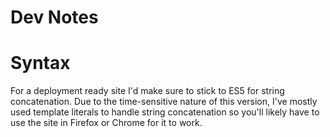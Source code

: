 # Dev Notes

# Syntax

For a deployment ready site I'd make sure to stick to ES5 for string concatenation. Due to the time-sensitive nature of this version, I've mostly used template literals to handle string concatenation so you'll likely have to use the site in Firefox or Chrome for it to work.
